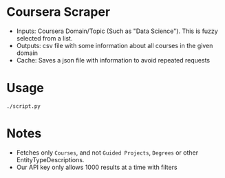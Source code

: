 # Coursera Scraper

- Inputs: Coursera Domain/Topic (Such as "Data Science"). This is fuzzy selected from a list.
- Outputs: csv file with some information about all courses in the given domain
- Cache: Saves a json file with information to avoid repeated requests

# Usage

```
./script.py
```

# Notes
- Fetches only `Courses`, and not `Guided Projects`, `Degrees` or other EntityTypeDescriptions.
- Our API key only allows 1000 results at a time with filters
